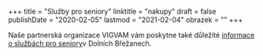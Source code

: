 +++
title = "Služby pro seniory"
linktitle = "nakupy"
draft = false
publishDate = "2020-02-05"
lastmod = "2021-02-04"
obrazek = ""
+++

Naše partnerská organizace VIGVAM vám poskytne také důležité [informace o službách pro seniory](https://www.vigvam-db.cz/seniori/predstaveni-cinnosti/)v Dolních Břežanech.
